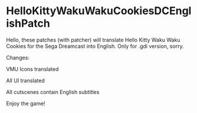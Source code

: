 # HelloKittyWakuWakuCookiesDCEnglishPatch

Hello, these patches (with patcher) will translate Hello Kitty Waku Waku Cookies for the Sega Dreamcast into English. Only for .gdi version, sorry.

Changes:

VMU Icons translated

All UI translated

All cutscenes contain English subtitles

Enjoy the game!
